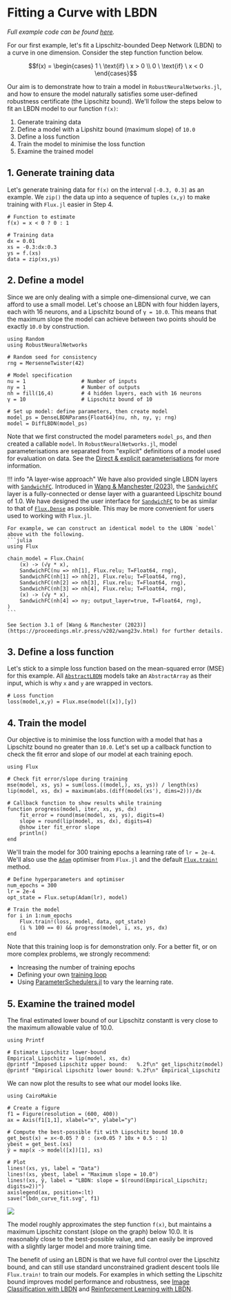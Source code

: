 # Fitting a Curve with LBDN

*Full example code can be found [here](https://github.com/acfr/RobustNeuralNetworks.jl/blob/main/examples/src/lbdn_curvefit.jl).*

For our first example, let's fit a Lipschitz-bounded Deep Network (LBDN) to a curve in one dimension. Consider the step function function below.
```math
f(x) = 
\begin{cases}
1 \ \text{if} \ x > 0 \\ 0  \ \text{if} \ x < 0
\end{cases}
```
Our aim is to demonstrate how to train a model in `RobustNeuralNetworks.jl`, and how to ensure the model naturally satisfies some user-defined robustness certificate (the Lipschitz bound). We'll follow the steps below to fit an LBDN model to our function ``f(x)``:
1. Generate training data
2. Define a model with a Lipshitz bound (maximum slope) of `10.0`
3. Define a loss function
4. Train the model to minimise the loss function
5. Examine the trained model

## 1. Generate training data

Let's generate training data for ``f(x)`` on the interval ``[-0.3, 0.3]`` as an example. We `zip()` the data up into a sequence of tuples `(x,y)` to make training with `Flux.jl` easier in Step 4.

```@example curve_fit
# Function to estimate
f(x) = x < 0 ? 0 : 1

# Training data
dx = 0.01
xs = -0.3:dx:0.3
ys = f.(xs)
data = zip(xs,ys)
```

## 2. Define a model

Since we are only dealing with a simple one-dimensional curve, we can afford to use a small model. Let's choose an LBDN with four hidden layers, each with 16 neurons, and a Lipschitz bound of `γ = 10.0`. This means that the maximum slope the model can achieve between two points should be exactly `10.0` by construction.

```@example curve_fit
using Random
using RobustNeuralNetworks

# Random seed for consistency
rng = MersenneTwister(42)

# Model specification
nu = 1                  # Number of inputs
ny = 1                  # Number of outputs
nh = fill(16,4)         # 4 hidden layers, each with 16 neurons
γ = 10                  # Lipschitz bound of 10

# Set up model: define parameters, then create model
model_ps = DenseLBDNParams{Float64}(nu, nh, ny, γ; rng)
model = DiffLBDN(model_ps)
```

Note that we first constructed the model parameters `model_ps`, and *then* created a callable `model`. In `RobustNeuralNetworks.jl`, model parameterisations are separated from "explicit" definitions of a model used for evaluation on data. See the [Direct & explicit parameterisations](@ref) for more information.

!!! info "A layer-wise approach"
    We have also provided single LBDN layers with [`SandwichFC`](@ref). Introduced in [Wang & Manchester (2023)](https://proceedings.mlr.press/v202/wang23v.html), the [`SandwichFC`](@ref) layer is a fully-connected or dense layer with a guaranteed Lipschitz bound of 1.0. We have designed the user interface for [`SandwichFC`](@ref) to be as similar to that of [`Flux.Dense`](https://fluxml.ai/Flux.jl/stable/models/layers/#Flux.Dense) as possible. This may be more convenient for users used to working with `Flux.jl`.

    For example, we can construct an identical model to the LBDN `model` above with the following.
    ```julia
    using Flux

    chain_model = Flux.Chain(
        (x) -> (√γ * x),
        SandwichFC(nu => nh[1], Flux.relu; T=Float64, rng),
        SandwichFC(nh[1] => nh[2], Flux.relu; T=Float64, rng),
        SandwichFC(nh[2] => nh[3], Flux.relu; T=Float64, rng),
        SandwichFC(nh[3] => nh[4], Flux.relu; T=Float64, rng),
        (x) -> (√γ * x),
        SandwichFC(nh[4] => ny; output_layer=true, T=Float64, rng),
    )
    ```

    See Section 3.1 of [Wang & Manchester (2023)](https://proceedings.mlr.press/v202/wang23v.html) for further details.

## 3. Define a loss function

Let's stick to a simple loss function based on the mean-squared error (MSE) for this example. All [`AbstractLBDN`](@ref) models take an `AbstractArray` as their input, which is why `x` and `y` are wrapped in vectors.
```@example curve_fit
# Loss function
loss(model,x,y) = Flux.mse(model([x]),[y]) 
```

## 4. Train the model

Our objective is to minimise the loss function with a model that has a Lipschitz bound no greater than `10.0`. Let's set up a callback function to check the fit error and slope of our model at each training epoch.

```@example curve_fit
using Flux

# Check fit error/slope during training
mse(model, xs, ys) = sum(loss.((model,), xs, ys)) / length(xs)
lip(model, xs, dx) = maximum(abs.(diff(model(xs'), dims=2)))/dx

# Callback function to show results while training
function progress(model, iter, xs, ys, dx) 
    fit_error = round(mse(model, xs, ys), digits=4)
    slope = round(lip(model, xs, dx), digits=4)
    @show iter fit_error slope
    println()
end
```

We'll train the model for 300 training epochs a learning rate of `lr = 2e-4`. We'll also use the [`Adam`](https://fluxml.ai/Flux.jl/stable/training/optimisers/#Flux.Optimise.Adam) optimiser from `Flux.jl` and the default [`Flux.train!`](https://fluxml.ai/Flux.jl/stable/training/reference/#Flux.Optimise.train!-NTuple{4,%20Any}) method.

```@example curve_fit
# Define hyperparameters and optimiser
num_epochs = 300
lr = 2e-4
opt_state = Flux.setup(Adam(lr), model)

# Train the model
for i in 1:num_epochs
    Flux.train!(loss, model, data, opt_state)
    (i % 100 == 0) && progress(model, i, xs, ys, dx)
end
```

Note that this training loop is for demonstration only. For a better fit, or on more complex problems, we strongly recommend:
- Increasing the number of training epochs
- Defining your own [training loop](https://fluxml.ai/Flux.jl/stable/training/training/) 
- Using [ParameterSchedulers.jl](https://github.com/FluxML/ParameterSchedulers.jl) to vary the learning rate.

## 5. Examine the trained model

The final estimated lower bound of our Lipschitz constantt is very close to the maximum allowable value of 10.0.
```@example curve_fit
using Printf

# Estimate Lipschitz lower-bound
Empirical_Lipschitz = lip(model, xs, dx)
@printf "Imposed Lipschitz upper bound:   %.2f\n" get_lipschitz(model)
@printf "Empirical Lipschitz lower bound: %.2f\n" Empirical_Lipschitz
```

We can now plot the results to see what our model looks like.

```@example curve_fit
using CairoMakie

# Create a figure
f1 = Figure(resolution = (600, 400))
ax = Axis(f1[1,1], xlabel="x", ylabel="y")

# Compute the best-possible fit with Lipschitz bound 10.0
get_best(x) = x<-0.05 ? 0 : (x<0.05 ? 10x + 0.5 : 1)
ybest = get_best.(xs)
ŷ = map(x -> model([x])[1], xs)

# Plot
lines!(xs, ys, label = "Data")
lines!(xs, ybest, label = "Maximum slope = 10.0")
lines!(xs, ŷ, label = "LBDN: slope = $(round(Empirical_Lipschitz; digits=2))")
axislegend(ax, position=:lt)
save("lbdn_curve_fit.svg", f1)
```
![](lbdn_curve_fit.svg)

The model roughly approximates the step function ``f(x)``, but maintains a maximum Lipschitz constant (slope on the graph) below 10.0. It is reasonably close to the best-possible value, and can easily be improved with a slightly larger model and more training time.

The benefit of using an LBDN is that we have full control over the Lipschitz bound, and can still use standard unconstrained gradient descent tools lile `Flux.train!` to train our models. For examples in which setting the Lipschitz bound improves model performance and robustness, see [Image Classification with LBDN](@ref) and [Reinforcement Learning with LBDN](@ref).
